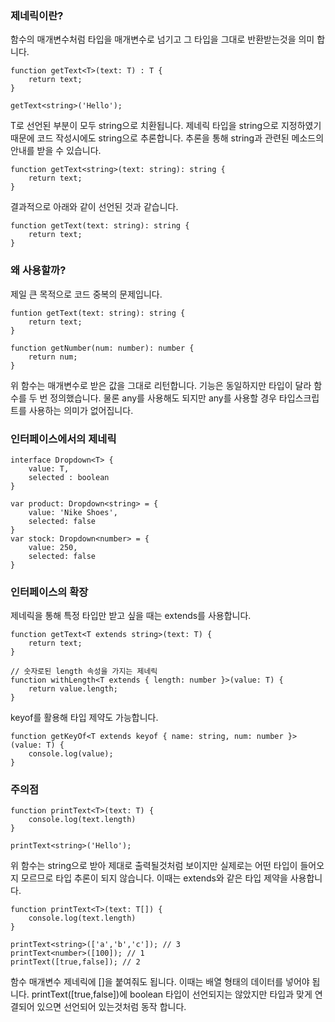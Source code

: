 ### 제네릭이란?

함수의 매개변수처럼 타입을 매개변수로 넘기고 그 타입을 그대로 반환받는것을 의미 합니다.

```
function getText<T>(text: T) : T {
	return text;
}	

getText<string>('Hello');	
```

T로 선언된 부분이 모두 string으로 치환됩니다.
제네릭 타입을 string으로 지정하였기 때문에 코드 작성시에도 string으로 추론합니다.
추론을 통해 string과 관련된 메소드의 안내를 받을 수 있습니다.

```
function getText<string>(text: string): string {
	return text;
}
```

결과적으로 아래와 같이 선언된 것과 같습니다.

```
function getText(text: string): string {
	return text;
}
```

### 왜 사용할까?

제일 큰 목적으로 코드 중복의 문제입니다.

```
funtion getText(text: string): string {
	return text;
}

function getNumber(num: number): number {
	return num;
}
```

위 함수는 매개변수로 받은 값을 그대로 리턴합니다.
기능은 동일하지만 타입이 달라 함수를 두 번 정의했습니다.
물론 any를 사용해도 되지만 any를 사용할 경우 타입스크립트를 사용하는 의미가 없어집니다.


### 인터페이스에서의 제네릭

```
interface Dropdown<T> {
	value: T,
	selected : boolean
}

var product: Dropdown<string> = {
	value: 'Nike Shoes',
	selected: false
}
var stock: Dropdown<number> = {
	value: 250,
	selected: false
}
```

### 인터페이스의 확장

제네릭을 통해 특정 타입만 받고 싶을 때는 extends를 사용합니다.

```
function getText<T extends string>(text: T) {
	return text;
}

// 숫자로된 length 속성을 가지는 제네릭
function withLength<T extends { length: number }>(value: T) {
	return value.length;
}
```

keyof를 활용해 타입 제약도 가능합니다.

```
function getKeyOf<T extends keyof { name: string, num: number }>(value: T) {
	console.log(value);
}
```


### 주의점

```
function printText<T>(text: T) {
	console.log(text.length)
}

printText<string>('Hello');
```

위 함수는 string으로 받아 제대로 출력될것처럼 보이지만 실제로는
어떤 타입이 들어오지 모르므로 타입 추론이 되지 않습니다.
이때는 extends와 같은 타입 제약을 사용합니다.

```
function printText<T>(text: T[]) {
	console.log(text.length)
}

printText<string>(['a','b','c']); // 3
printText<number>([100]); // 1
printText([true,false]); // 2
```

함수 매개변수 제네릭에 []을 붙여줘도 됩니다.
이때는 배열 형태의 데이터를 넣어야 됩니다.
printText([true,false])에 boolean 타입이 선언되지는 않았지만
타입과 맞게 연결되어 있으면 선언되어 있는것처럼 동작 합니다.